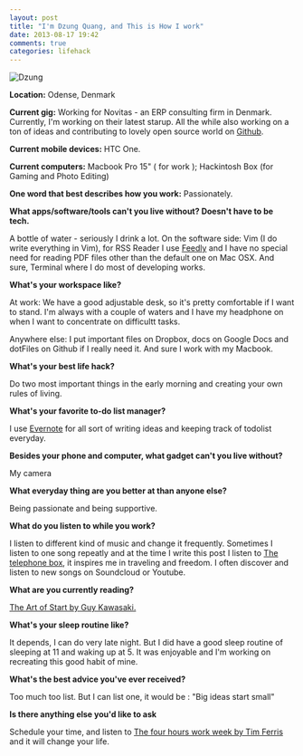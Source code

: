 ```yaml
---
layout: post
title: "I'm Dzung Quang, and This is How I work"
date: 2013-08-17 19:42
comments: true
categories: lifehack
---
```


<img src="http://i.imgur.com/JXzbUup.jpg" alt="Dzung" />

**Location:** Odense, Denmark

**Current gig:** Working for Novitas - an ERP consulting firm in Denmark. Currently, I'm working on their latest starup. All the while also working on a ton of ideas and contributing to lovely open source world on <a href="https://github.com/rhacker" target="_blank">Github</a>.

**Current mobile devices:** HTC One.

**Current computers:** Macbook Pro 15" ( for work ); Hackintosh Box (for Gaming and Photo Editing)

**One word that best describes how you work:** Passionately.

**What apps/software/tools can't you live without? Doesn't have to be tech.**

A bottle of water - seriously I drink a lot. On the software side: Vim (I do write everything in Vim), for RSS Reader I use <a href="http://www.feedly.com/" target="_blank">Feedly</a> and I have no special need for reading PDF files other than the default one on Mac OSX. And sure, Terminal where I do most of developing works.

**What's your workspace like?**

At work: We have a good adjustable desk, so it's pretty comfortable if I want to stand. I'm always with a couple of waters and I have my headphone on when I want to concentrate on difficultt tasks.

Anywhere else: I put important files on Dropbox, docs on Google Docs and dotFiles on Github if I really need it. And sure I work with my Macbook.

**What's your best life hack?**

Do two most important things in the early morning and creating your own rules of living.


**What's your favorite to-do list manager?**

I use <a href="https://evernote.com/" target="_blank">Evernote</a> for all sort of writing ideas and keeping track of todolist everyday.

**Besides your phone and computer, what gadget can't you live without?**

My camera

**What everyday thing are you better at than anyone else?**

Being passionate and being supportive.

**What do you listen to while you work?**

I listen to different kind of music and change it frequently. Sometimes I listen to one song repeatly and at the time I write this post I listen to [The telephone box](http://www.youtube.com/watch?v=i5uZfBziT4w), it inspires me in traveling and freedom. I often discover and listen to new songs on Soundcloud or Youtube.

**What are you currently reading?**

<a href="http://www.amazon.com/exec/obidos/ASIN/1591840562/guykawasakico-20/002-9226153-0475221" target="_blank">The Art of Start by Guy Kawasaki.</a>

**What's your sleep routine like?**

It depends, I can do very late night. But I did have a good sleep routine of sleeping at 11 and waking up at 5. It was enjoyable and I'm working on recreating this good habit of mine.

**What's the best advice you've ever received?**

Too much too list. But I can list one, it would be : "Big ideas start small"

**Is there anything else you'd like to ask**

Schedule your time, and listen to <a href="http://www.youtube.com/watch?v=E8XCO9vQtk0" target="_blank">The four hours work week by Tim Ferris</a> and it will change your life.
